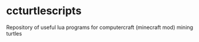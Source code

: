 ccturtlescripts
===============

Repository of useful lua programs for computercraft (minecraft mod) mining turtles
